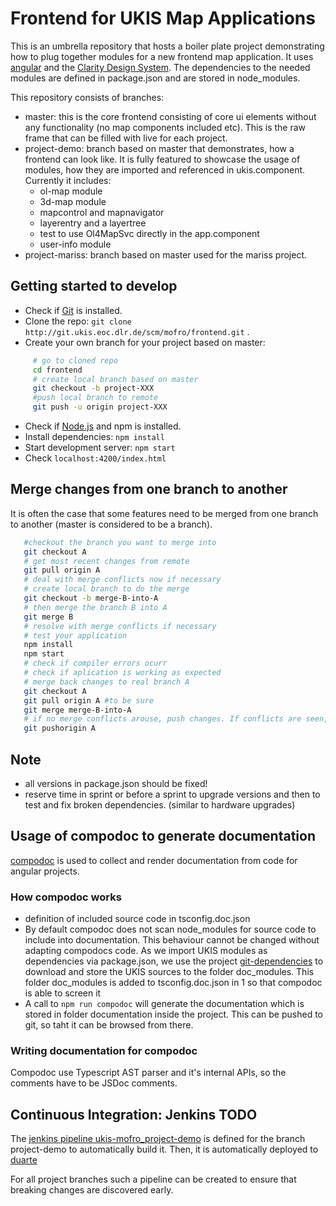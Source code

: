 # Frontend for UKIS Map Applications

This is an umbrella repository that hosts a boiler plate project demonstrating how to plug together modules for a new frontend map application. 
It uses [angular](https://angular.io/) and the [Clarity Design System](https://vmware.github.io/clarity/).
The dependencies to the needed modules are defined in package.json and are stored in node_modules.  

This repository consists of branches: 
- master: this is the core frontend consisting of core ui elements without any functionality (no map components included etc). This is the raw frame that can be filled with live for each project. 
- project-demo: branch based on master that demonstrates, how a frontend can look like. It is fully featured to showcase the usage of modules, how they are imported and referenced in ukis.component. Currently it includes: 
    - ol-map module
    - 3d-map module
    - mapcontrol and mapnavigator
    - layerentry and a layertree
    - test to use Ol4MapSvc directly in the app.component
    - user-info module
- project-mariss: branch based on master used for the mariss project. 


## Getting started to develop
- Check if [Git](https://git-scm.com/) is installed.
- Clone the repo: `git clone http://git.ukis.eoc.dlr.de/scm/mofro/frontend.git` . 
- Create your own branch for your project based on master: 
```bash
     # go to cloned repo
     cd frontend
     # create local branch based on master
     git checkout -b project-XXX
     #push local branch to remote
     git push -u origin project-XXX
```
- Check if [Node.js](https://nodejs.org/) and npm is installed.
- Install dependencies: `npm install`
- Start development server: `npm start`
- Check `localhost:4200/index.html`

## Merge changes from one branch to another
It is often the case that some features need to be merged from one branch to another (master is considered to be a branch).
```bash
   #checkout the branch you want to merge into
   git checkout A
   # get most recent changes from remote
   git pull origin A
   # deal with merge conflicts now if necessary
   # create local branch to do the merge
   git checkout -b merge-B-into-A
   # then merge the branch B into A
   git merge B
   # resolve with merge conflicts if necessary
   # test your application
   npm install
   npm start
   # check if compiler errors ocurr
   # check if aplication is working as expected
   # merge back changes to real branch A
   git checkout A
   git pull origin A #to be sure
   git merge merge-B-into-A
   # if no merge conflicts arouse, push changes. If conflicts are seen, resolve, test and push on success
   git pushorigin A
```

## Note
- all versions in package.json should be fixed! 
- reserve time in sprint or before a sprint to upgrade versions and then to test and fix broken dependencies. (similar to hardware upgrades)

## Usage of compodoc to generate documentation
[compodoc](https://github.com/compodoc/compodoc) is used to collect and render documentation from code for angular projects. 

### How compodoc works 

* definition of included source code in tsconfig.doc.json
* By default compodoc does not scan node_modules for source code to include into documentation. This behaviour cannot be changed without adapting compodocs code. As we import UKIS modules as dependencies via package.json, we use the project [git-dependencies](http://git.ukis.eoc.dlr.de/scm/admin/npm-git-dependencies.git) to download and store the UKIS sources to the folder doc_modules. This folder doc_modules is added to tsconfig.doc.json in 1 so that compodoc is able to screen it
* A call to `npm run compodoc` will generate the documentation which is stored in folder documentation inside the project. This can be pushed to git, so taht it can be browsed from there. 

### Writing documentation for compodoc

Compodoc use Typescript AST parser and it's internal APIs, so the comments have to be JSDoc comments. 




## Continuous Integration: Jenkins TODO

The [jenkins pipeline ukis-mofro_project-demo](http://torres.eoc.dlr.de/job/ukis-mofro_project-demo/) is defined for the branch project-demo to automatically build it. Then, it is automatically deployed to [duarte]() 

For all project branches such a pipeline can be created to ensure that breaking changes are discovered early.
